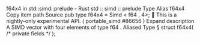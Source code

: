 f64x4 in std::simd::prelude - Rust
std
::
simd
::
prelude
Type Alias
f64x4
Copy item path
Source
pub type f64x4 =
Simd
<
f64
, 4>;
🔬
This is a nightly-only experimental API. (
portable_simd
#86656
)
Expand description
A SIMD vector with four elements of type
f64
.
Aliased Type
§
struct f64x4(
/* private fields */
);